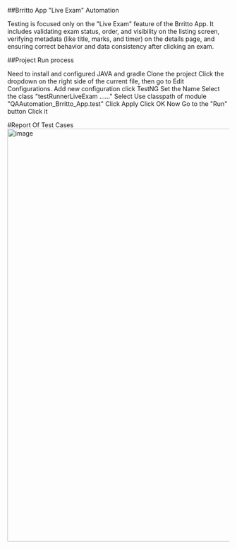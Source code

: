 ##Brritto App "Live Exam" Automation

Testing is focused only on the "Live Exam" feature of the Brritto App. It includes validating exam status, order, and visibility on the listing screen, verifying metadata (like title, marks, and timer) on the details page, and ensuring correct behavior and data consistency after clicking an exam.


##Project Run process

Need to install and configured JAVA and gradle
Clone the project
Click the dropdown on the right side of the current file, then go to Edit Configurations.
Add new configuration
click TestNG
Set the Name
Select the class "testRunnerLiveExam ......"
Select Use classpath of module "QAAutomation_Brritto_App.test"
Click Apply
Click OK
Now Go to the "Run" button Click it



#Report Of Test Cases
<img width="1908" height="935" alt="image" src="https://github.com/user-attachments/assets/dde2dda3-4f76-49d4-8dfc-c0d12b149f10" />
